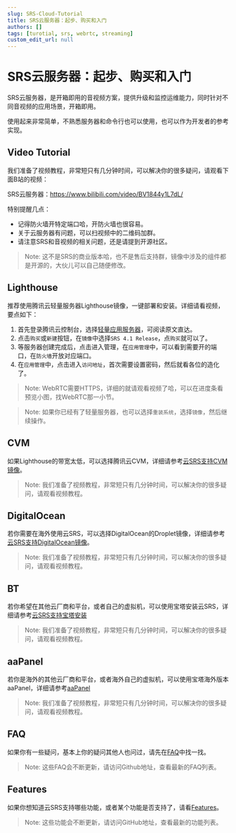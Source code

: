 ```yaml
---
slug: SRS-Cloud-Tutorial
title: SRS云服务器：起步、购买和入门
authors: []
tags: [turotial, srs, webrtc, streaming]
custom_edit_url: null
---
```


# SRS云服务器：起步、购买和入门

SRS云服务器，是开箱即用的音视频方案，提供升级和监控运维能力，同时针对不同音视频的应用场景，开箱即用。

使用起来非常简单，不熟悉服务器和命令行也可以使用，也可以作为开发者的参考实现。

<!--truncate-->

## Video Tutorial

我们准备了视频教程，非常短只有几分钟时间，可以解决你的很多疑问，请观看下面B站的视频：

SRS云服务器：https://www.bilibili.com/video/BV1844y1L7dL/

特别提醒几点：

* 记得防火墙开特定端口哈，开防火墙也很容易。
* 关于云服务器有问题，可以扫视频中的二维码加群。
* 请注意SRS和音视频的相关问题，还是请提到开源社区。

> Note: 这不是SRS的商业版本哈，也不是售后支持群，镜像中涉及的组件都是开源的，大伙儿可以自己随便修改。

## Lighthouse

推荐使用腾讯云轻量服务器Lighthouse镜像，一键部署和安装。详细请看视频，要点如下：

1. 首先登录腾讯云控制台，选择[轻量应用服务器](https://console.cloud.tencent.com/lighthouse)，可阅读原文直达。
1. 点击`购买`或`新建`按钮，在`镜像`中选择`SRS 4.1 Release`，点`购买`就可以了。
1. 等服务器创建完成后，点击进入管理，在`应用管理`中，可以看到需要开的端口，在`防火墙`开放对应端口。
1. 在`应用管理`中，点击进入`访问地址`，首次需要设置密码，然后就看各位的造化了。

> Note: WebRTC需要HTTPS，详细的就请观看视频了哈，可以在进度条看预览小图，找WebRTC那一小节。

> Note: 如果你已经有了轻量服务器，也可以选择`重装系统`，选择`镜像`，然后继续操作。

## CVM

如果Lighthouse的带宽太低，可以选择腾讯云CVM，详细请参考[云SRS支持CVM镜像](https://mp.weixin.qq.com/s/x-PjoKjJj6HRF-eCKX0KzQ)。

> Note: 我们准备了视频教程，非常短只有几分钟时间，可以解决你的很多疑问，请观看视频教程。

## DigitalOcean

若你需要在海外使用云SRS，可以选择DigitalOcean的Droplet镜像，详细请参考[云SRS支持DigitalOcean镜像](https://mp.weixin.qq.com/s/_GcJm15BGv1qbmHixPQAGQ)。

> Note: 我们准备了视频教程，非常短只有几分钟时间，可以解决你的很多疑问，请观看视频教程。

## BT

若你希望在其他云厂商和平台，或者自己的虚拟机，可以使用宝塔安装云SRS，详细请参考[云SRS支持宝塔安装](https://mp.weixin.qq.com/s/nutc5eJ73aUa4Hc23DbCwQ)

> Note: 我们准备了视频教程，非常短只有几分钟时间，可以解决你的很多疑问，请观看视频教程。

## aaPanel

若你是海外的其他云厂商和平台，或者海外自己的虚拟机，可以使用宝塔海外版本aaPanel，详细请参考[aaPanel](https://blog.ossrs.io/how-to-setup-a-video-streaming-service-by-aapanel-9748ae754c8c)

> Note: 我们准备了视频教程，非常短只有几分钟时间，可以解决你的很多疑问，请观看视频教程。

## FAQ

如果你有一些疑问，基本上你的疑问其他人也问过，请先在[FAQ](https://github.com/ossrs/srs-cloud/issues/4)中找一找。

> Note: 这些FAQ会不断更新，请访问Github地址，查看最新的FAQ列表。

## Features

如果你想知道云SRS支持哪些功能，或者某个功能是否支持了，请看[Features](https://github.com/ossrs/srs/issues/2856)。

> Note: 这些功能会不断更新，请访问GitHub地址，查看最新的功能列表。



